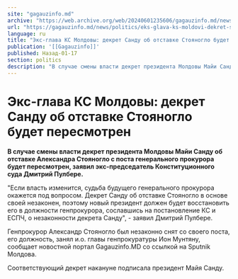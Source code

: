 ```yaml
---
site: "gagauzinfo.md"
archive: "https://web.archive.org/web/20240601235606/gagauzinfo.md/news/politics/eks-glava-ks-moldovi-dekret-sandu-ob-otstavke-stoyanoglo-budet-peresmotren"
url: "https://gagauzinfo.md/news/politics/eks-glava-ks-moldovi-dekret-sandu-ob-otstavke-stoyanoglo-budet-peresmotren"
language: ru
title: "Экс-глава КС Молдовы: декрет Санду об отставке Стояногло будет пересмотрен"
publication: '[[Gagauzinfo]]'
published: Назад-01-17
section: politics
description: "В случае смены власти декрет президента Молдовы Майи Санду об отставке Александра Стояногло с поста генерального прокурора будет пересмотрен, заявил экс-председатель Конституционного суда Дмитрий Пулбере."
---
```


# Экс-глава КС Молдовы: декрет Санду об отставке Стояногло будет пересмотрен

**В случае смены власти декрет президента Молдовы Майи Санду об отставке Александра Стояногло с поста генерального прокурора будет пересмотрен, заявил экс-председатель Конституционного суда Дмитрий Пулбере.**

"Если власть изменится, судьба будущего генерального прокурора окажется под вопросом. Декрет Санду об отставке Стояногло в основе своей незаконен, поэтому новый президент должен будет восстановить его в должности генпрокурора, сославшись на постановление КС и ЕСПЧ, о незаконности декрета Санду", - заявил Дмитрий Пулбере.

Генпрокурор Александр Стояногло был незаконно снят со своего поста, его должность, занял и.о. главы генпрокуратуры Ион Мунтяну, сообщает новостной портал Gagauzinfo.MD со ссылкой на Sputnik Молдова.

Соответствующий декрет накануне подписала президент Майя Санду.